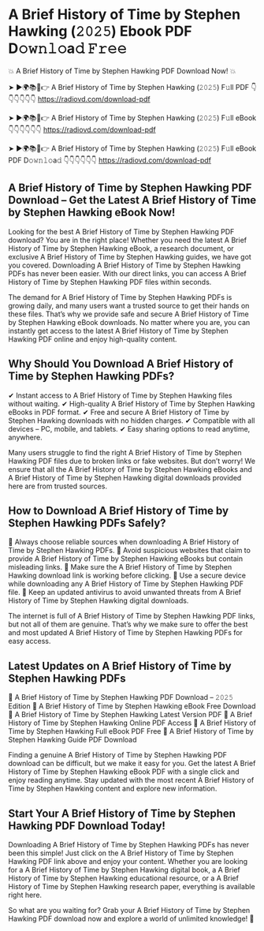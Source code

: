 # A Brief History of Time by Stephen Hawking (𝟸𝟶𝟸𝟻) Ebook PDF D𝚘𝚠𝚗𝚕𝚘a𝚍 𝙵𝚛𝚎𝚎

💥 A Brief History of Time by Stephen Hawking PDF Download Now! 💥

➤ ►🌍📚📱👉 A Brief History of Time by Stephen Hawking (𝟸𝟶𝟸𝟻) F𝚞ll PDF 👇👇👇👇👇👇
https://radiovd.com/download-pdf

➤ ►🌍📚📱👉 A Brief History of Time by Stephen Hawking (𝟸𝟶𝟸𝟻) F𝚞ll eBook 👇👇👇👇👇👇
https://radiovd.com/download-pdf

➤ ►🌍📚📱👉 A Brief History of Time by Stephen Hawking (𝟸𝟶𝟸𝟻) F𝚞ll eBook PDF D𝚘𝚠𝚗𝚕𝚘a𝚍 👇👇👇👇👇👇
https://radiovd.com/download-pdf

## A Brief History of Time by Stephen Hawking PDF Download – Get the Latest A Brief History of Time by Stephen Hawking eBook Now!

Looking for the best A Brief History of Time by Stephen Hawking PDF download? You are in the right place! Whether you need the latest A Brief History of Time by Stephen Hawking eBook, a research document, or exclusive A Brief History of Time by Stephen Hawking guides, we have got you covered. Downloading A Brief History of Time by Stephen Hawking PDFs has never been easier. With our direct links, you can access A Brief History of Time by Stephen Hawking PDF files within seconds.

The demand for A Brief History of Time by Stephen Hawking PDFs is growing daily, and many users want a trusted source to get their hands on these files. That’s why we provide safe and secure A Brief History of Time by Stephen Hawking eBook downloads. No matter where you are, you can instantly get access to the latest A Brief History of Time by Stephen Hawking PDF online and enjoy high-quality content.

## Why Should You Download A Brief History of Time by Stephen Hawking PDFs?

✔ Instant access to A Brief History of Time by Stephen Hawking files without waiting.
✔ High-quality A Brief History of Time by Stephen Hawking eBooks in PDF format.
✔ Free and secure A Brief History of Time by Stephen Hawking downloads with no hidden charges.
✔ Compatible with all devices – PC, mobile, and tablets.
✔ Easy sharing options to read anytime, anywhere.

Many users struggle to find the right A Brief History of Time by Stephen Hawking PDF files due to broken links or fake websites. But don’t worry! We ensure that all the A Brief History of Time by Stephen Hawking eBooks and A Brief History of Time by Stephen Hawking digital downloads provided here are from trusted sources.

## How to Download A Brief History of Time by Stephen Hawking PDFs Safely?

📌 Always choose reliable sources when downloading A Brief History of Time by Stephen Hawking PDFs.
📌 Avoid suspicious websites that claim to provide A Brief History of Time by Stephen Hawking eBooks but contain misleading links.
📌 Make sure the A Brief History of Time by Stephen Hawking download link is working before clicking.
📌 Use a secure device while downloading any A Brief History of Time by Stephen Hawking PDF file.
📌 Keep an updated antivirus to avoid unwanted threats from A Brief History of Time by Stephen Hawking digital downloads.

The internet is full of A Brief History of Time by Stephen Hawking PDF links, but not all of them are genuine. That’s why we make sure to offer the best and most updated A Brief History of Time by Stephen Hawking PDFs for easy access.

## Latest Updates on A Brief History of Time by Stephen Hawking PDFs

🔹 A Brief History of Time by Stephen Hawking PDF Download – 𝟸𝟶𝟸𝟻 Edition
🔹 A Brief History of Time by Stephen Hawking eBook Free Download
🔹 A Brief History of Time by Stephen Hawking Latest Version PDF
🔹 A Brief History of Time by Stephen Hawking Online PDF Access
🔹 A Brief History of Time by Stephen Hawking Full eBook PDF Free
🔹 A Brief History of Time by Stephen Hawking Guide PDF Download

Finding a genuine A Brief History of Time by Stephen Hawking PDF download can be difficult, but we make it easy for you. Get the latest A Brief History of Time by Stephen Hawking eBook PDF with a single click and enjoy reading anytime. Stay updated with the most recent A Brief History of Time by Stephen Hawking content and explore new information.

## Start Your A Brief History of Time by Stephen Hawking PDF Download Today!

Downloading A Brief History of Time by Stephen Hawking PDFs has never been this simple! Just click on the A Brief History of Time by Stephen Hawking PDF link above and enjoy your content. Whether you are looking for a A Brief History of Time by Stephen Hawking digital book, a A Brief History of Time by Stephen Hawking educational resource, or a A Brief History of Time by Stephen Hawking research paper, everything is available right here.

So what are you waiting for? Grab your A Brief History of Time by Stephen Hawking PDF download now and explore a world of unlimited knowledge! 🚀